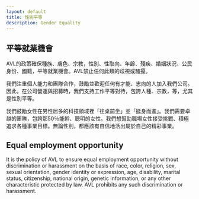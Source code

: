 ```yaml
---
layout: default
title: 性別平等
description: Gender Equality
---
```


## 平等就業機會

AVL的政策確保種族、膚色、宗教，性別、性取向、年齡、殘疾、婚姻狀況、公民身份、國籍，平等就業機會。AVL禁止任何此類的歧視或騷擾。

我們注重個人能力和團隊合作，鼓勵並歡迎任何有才能、志向的人加入我們公司。因此，在公司營運與招募時，我們支持工作平等對待，包誇人種、宗教，等，尤其是性別平等。

我們鼓勵女性在男性居多的科技領域裡「往桌前坐」並「挺身而進」。我們需要卓越的團隊，包誇那50％能幹、聰明的女性。我們想幫助職場女性接受挑戰、積極追求各種事業目標。無論性別，都應該有自信地活出屬於自己的精彩事業。

## Equal employment opportunity

It is the policy of AVL to ensure equal employment opportunity without discrimination or harassment on the basis of race, color, religion, sex, sexual orientation, gender identity or expression, age, disability, marital status, citizenship, national origin, genetic information, or any other characteristic protected by law. AVL prohibits any such discrimination or harassment.